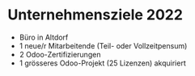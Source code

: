 # Unternehmensziele 2022

 * Büro in Altdorf
* 1 neue/r Mitarbeitende (Teil- oder Vollzeitpensum)
* 2 Odoo-Zertifizierungen
* 1 grösseres Odoo-Projekt (25 Lizenzen) akquiriert
